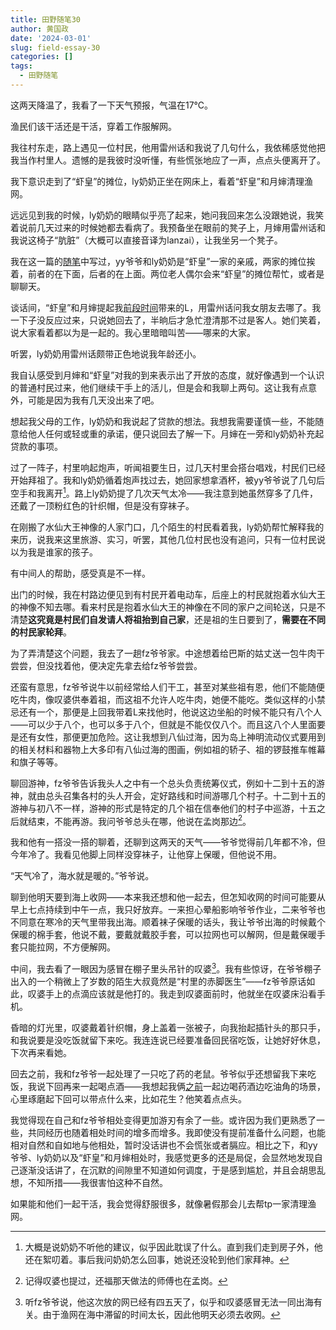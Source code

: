 ```yaml
---
title: 田野随笔30
author: 黄国政
date: '2024-03-01'
slug: field-essay-30
categories: []
tags:
  - 田野随笔
---
```


<!--more-->

这两天降温了，我看了一下天气预报，气温在17℃。 

渔民们该干活还是干活，穿着工作服解网。

我往村东走，路上遇见一位村民，他用雷州话和我说了几句什么，我依稀感觉他把我当作村里人。遗憾的是我彼时没听懂，有些慌张地应了一声，点点头便离开了。

我下意识走到了“虾皇”的摊位，ly奶奶正坐在网床上，看着“虾皇”和月婶清理渔网。

远远见到我的时候，ly奶奶的眼睛似乎亮了起来，她问我回来怎么没跟她说，我笑着说前几天过来的时候她都去看病了。我预备坐在眼前的凳子上，月婶用雷州话和我说这椅子“肮脏”（大概可以直接音译为lanzai），让我坐另一个凳子。

我在这一篇的[随笔](https://guozheng.rbind.io/posts/2024/02/field-essay-29/)中写过，yy爷爷和ly奶奶是“虾皇”一家的亲戚，两家的摊位挨着，前者的在下面，后者的在上面。两位老人偶尔会来“虾皇”的摊位帮忙，或者是聊聊天。

谈话间，“虾皇”和月婶提起我[前段时间](https://guozheng.rbind.io/posts/2024/02/field-essay-29/)带来的L，用雷州话问我女朋友去哪了。我一下子没反应过来，只说她回去了，半晌后才急忙澄清那不过是客人。她们笑着，说大家看着都以为是一起的。我心里暗暗叫苦——哪来的大家。

听罢，ly奶奶用雷州话颇带正色地说我年龄还小。

我自认感受到月婶和“虾皇”对我的到来表示出了开放的态度，就好像遇到一个认识的普通村民过来，他们继续干手上的活儿，但是会和我聊上两句。这让我有点意外，可能是因为我有几天没出来了吧。

想起我父母的工作，ly奶奶和我说起了贷款的想法。我想我需要谨慎一些，不能随意给他人任何或轻或重的承诺，便只说回去了解一下。月婶在一旁和ly奶奶补充起贷款的事项。

过了一阵子，村里响起炮声，听闻祖要生日，过几天村里会搭台唱戏，村民们已经开始拜祖了。我和ly奶奶循着炮声找过去，她回家想拿酒杯，被yy爷爷说了几句后空手和我离开[^note1]。路上ly奶奶提了几次天气太冷——我注意到她虽然穿多了几件，还戴了一顶粉红色的针织帽，但是没有穿袜子。

[^note1]: 大概是说奶奶不听他的建议，似乎因此耽误了什么。直到我们走到房子外，他还在絮叨着。事后我问奶奶怎么回事，她说还没轮到他们家拜神。

在刚搬了水仙大王神像的人家门口，几个陌生的村民看着我，ly奶奶帮忙解释我的来历，说我来这里旅游、实习，听罢，其他几位村民也没有追问，只有一位村民说以为我是谁家的孩子。

有中间人的帮助，感受真是不一样。

出门的时候，我在村路边便见到有村民开着电动车，后座上的村民就抱着水仙大王的神像不知去哪。看来村民是抱着水仙大王的神像在不同的家户之间轮送，只是不清楚**这究竟是村民们自发请人将祖抬到自己家**，还是祖的生日要到了，**需要在不同的村民家轮拜**。

为了弄清楚这个问题，我去了一趟fz爷爷家。中途想着给巴斯的姑丈送一包牛肉干尝尝，但没找着他，便决定先拿去给fz爷爷尝尝。

还蛮有意思，fz爷爷说牛以前经常给人们干工，甚至对某些祖有恩，他们不能随便吃牛肉，像叹婆供奉着祖，而这祖不允许人吃牛肉，她便不能吃。类似这样的小禁忌还有一个，那便是上回我带着L来找他时，他说这边坐船的时候不能只有八个人——可以少于八个，也可以多于八个，但就是不能仅仅八个。而且这八个人里面要是还有女性，那便更加危险。这让我想到八仙过海，因为岛上神明流动仪式要用到的相关材料和器物上大多印有八仙过海的图画，例如祖的轿子、祖的锣鼓推车帷幕和旗子等等。

聊回游神，fz爷爷告诉我头人之中有一个总头负责统筹仪式，例如十二到十五的游神，就由总头召集各村的头人开会，定好路线和时间游哪几个村子。十二到十五的游神与初八不一样，游神的形式是特定的几个祖在信奉他们的村子中巡游，十五之后就结束，不能再游。我问爷爷总头在哪，他说在孟岗那边[^note2]。

[^note2]: 记得叹婆也提过，还福那天做法的师傅也在孟岗。

我和他有一搭没一搭的聊着，还聊到这两天的天气——爷爷觉得前几年都不冷，但今年冷了。我看见他脚上同样没穿袜子，让他穿上保暖，但他说不用。

“天气冷了，海水就是暖的。”爷爷说。

聊到他明天要到海上收网——本来我还想和他一起去，但怎知收网的时间可能要从早上七点持续到中午一点，我只好放弃。一来担心晕船影响爷爷作业，二来爷爷也不同意在寒冷的天气里带我出海。顺着袜子保暖的话头，我让爷爷出海的时候戴个保暖的棉手套，他说不戴，要戴就戴胶手套，可以拉网也可以解网，但是戴保暖手套只能拉网，不方便解网。

中间，我去看了一眼因为感冒在棚子里头吊针的叹婆[^note3]。我有些惊讶，在爷爷棚子出入的一个稍微上了岁数的陌生大叔竟然是“村里的赤脚医生”——fz爷爷原话如此，叹婆手上的点滴应该就是他打的。我走到叹婆面前时，他就坐在叹婆床沿看手机。

[^note3]: 听fz爷爷说，他这次放的网已经有四五天了，似乎和叹婆感冒无法一同出海有关。由于渔网在海中滞留的时间太长，因此他明天必须去收网。

昏暗的灯光里，叹婆戴着针织帽，身上盖着一张被子，向我抬起插针头的那只手，和我说要是没吃饭就留下来吃。我连连说已经要准备回民宿吃饭，让她好好休息，下次再来看她。

回去之前，我和fz爷爷一起处理了一只吃了药的老鼠。爷爷似乎还想留我下来吃饭，我说下回再来一起喝点酒——我想起我俩[之前](http://localhost:4321/posts/2024/02/field-essay-27/)一起边喝药酒边吃油角的场景，心里琢磨起下回可以带点什么来，比如花生？他笑着点点头。

我觉得现在自己和fz爷爷相处变得更加游刃有余了一些。或许因为我们更熟悉了一些，共同经历也随着相处时间的增多而增多。我即使没有提前准备什么问题，也能相对自然和自如地与他相处，暂时没话讲也不会慌张或者膈应。相比之下，和yy爷爷、ly奶奶以及“虾皇”和月婶相处时，我感觉更多的还是局促，会显然地发现自己逐渐没话讲了，在沉默的间隙里不知道如何调度，于是感到尴尬，并且会胡思乱想，不知所措——我很害怕这种不自然。

如果能和他们一起干活，我会觉得舒服很多，就像暑假那会儿去帮tp一家清理渔网。